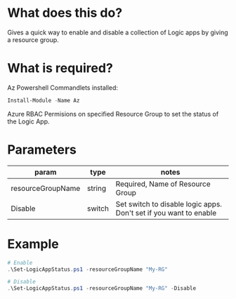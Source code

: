 # What does this do?
Gives a quick way to enable and disable a collection of Logic apps by giving a resource group.  

# What is required?
Az Powershell Commandlets installed:

```powershell
Install-Module -Name Az
```
Azure RBAC Permisions on specified Resource Group to set the status of the Logic App.

# Parameters
param | type | notes
------|------|------
resourceGroupName | string | Required, Name of Resource Group
Disable | switch | Set switch to disable logic apps.  Don't set if you want to enable

# Example
```powershell
# Enable
.\Set-LogicAppStatus.ps1 -resourceGroupName "My-RG"

# Disable
.\Set-LogicAppStatus.ps1 -resourceGroupName "My-RG" -Disable
```
